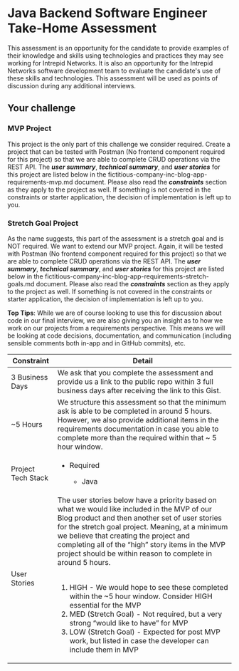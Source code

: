 
# Java Backend Software Engineer Take-Home Assessment 

This assessment is an opportunity for the candidate to provide examples of their knowledge and skills using technologies and practices they may see working for Intrepid Networks. It is also an opportunity for the Intrepid Networks software development team to evaluate the candidate's use of these skills and technologies. This assessment will be used as points of discussion during any additional interviews.

## Your challenge

### MVP Project
This project is the only part of this challenge we consider required. Create a project that can be tested with Postman (No frontend component required for this project) so that we are able to complete CRUD operations via the REST API. The **_user summary_**, **_technical summary_**, and **_user stories_** for this project are listed below in the fictitious-company-inc-blog-app-requirements-mvp.md document. Please also read the **_constraints_** section as they apply to the project as well. If something is not covered in the constraints or starter application, the decision of implementation is left up to you.

### Stretch Goal Project
As the name suggests, this part of the assessment is a stretch goal and is NOT required. We want to extend our MVP project. Again, it will be tested with Postman (No frontend component required for this project) so that we are able to complete CRUD operations via the REST API. The **_user summary_**, **_technical summary_**, and **_user stories_** for this project are listed below in the fictitious-company-inc-blog-app-requirements-stretch-goals.md document. Please also read the **_constraints_** section as they apply to the project as well. If something is not covered in the constraints or starter application, the decision of implementation is left up to you.

**Top Tips**: While we are of course looking to use this for discussion about code in our final interview, we are also giving you an insight as to how we work on our projects from a requirements perspective. This means we will be looking at code decisions, documentation, and communication (including sensible comments both in-app and in GitHub commits), etc.

| **Constraint** | **Detail** |
| --- | --- |
| 3 Business Days | We ask that you complete the assessment and provide us a link to the public repo within 3 full business days after receiving the link to this Gist. |
| ~5 Hours | We structure this assessment so that the minimum ask is able to be completed in around 5 hours. However, we also provide additional items in the requirements documentation in case you able to complete more than the required within that ~ 5 hour window.
| Project Tech Stack | <ul><li>Required</li><ul><li>Java</li></ul></ul> |
| User Stories | The user stories below have a priority based on what we would like included in the MVP of our Blog product and then another set of user stories for the stretch goal project. Meaning, at a minimum we believe that creating the project and completing all of the “high” story items in the MVP project should be within reason to complete in around 5 hours. <br /><br /><ol><li>HIGH - We would hope to see these completed within the ~5 hour window. Consider HIGH essential for the MVP</li><li>MED (Stretch Goal) - Not required, but a very strong “would like to have” for MVP</li><li>LOW (Stretch Goal) - Expected for post MVP work, but listed in case the developer can include them in MVP</li></ol> |